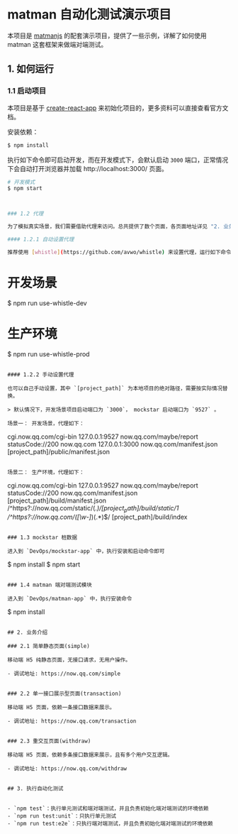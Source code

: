 # matman 自动化测试演示项目

本项目是 [matmanjs](https://matmanjs.github.io/matman/) 的配套演示项目，提供了一些示例，详解了如何使用 matman 这套框架来做端对端测试。


## 1. 如何运行

### 1.1 启动项目

本项目是基于 [create-react-app](https://github.com/facebook/create-react-app)  来初始化项目的，更多资料可以直接查看官方文档。

安装依赖：

```sh
$ npm install
```

执行如下命令即可启动开发，而在开发模式下，会默认启动 `3000` 端口，正常情况下会自动打开浏览器并加载 http://localhost:3000/ 页面。

```sh
# 开发模式
$ npm start



### 1.2 代理

为了模拟真实场景，我们需要借助代理来访问。总共提供了数个页面，各页面地址详见 "2. 业务介绍"。

#### 1.2.1 自动设置代理

推荐使用 [whistle](https://github.com/avwo/whistle) 来设置代理，运行如下命令自动设置代理，具体可以阅读 [DevOps/whistle/README.md](./DevOps/whistle/README.md) 。

```
# 开发场景
$ npm run use-whistle-dev

# 生产环境
$ npm run use-whistle-prod
```

#### 1.2.2 手动设置代理

也可以自己手动设置，其中 `[project_path]` 为本地项目的绝对路径，需要按实际情况替换。

> 默认情况下，开发场景项目启动端口为 `3000`， mockstar 启动端口为 `9527` 。

场景一： 开发场景，代理如下：

```
cgi.now.qq.com/cgi-bin 127.0.0.1:9527
now.qq.com/maybe/report statusCode://200
now.qq.com 127.0.0.1:3000
now.qq.com/manifest.json [project_path]/public/manifest.json
```

场景二： 生产环境，代理如下：

```
cgi.now.qq.com/cgi-bin 127.0.0.1:9527
now.qq.com/maybe/report statusCode://200
now.qq.com/manifest.json [project_path]/build/manifest.json
/^https?://now\.qq\.com/static/(.*)$/ [project_path]/build/static/$1
/^https?://now\.qq\.com/([\w\-]*)(.*)$/ [project_path]/build/index
```

### 1.3 mockstar 桩数据

进入到 `DevOps/mockstar-app` 中，执行安装和启动命令即可

```
$ npm install
$ npm start
```

### 1.4 matman 端对端测试模块

进入到 `DevOps/matman-app` 中，执行安装命令

```
$ npm install
```

## 2. 业务介绍

### 2.1 简单静态页面(simple)

移动端 H5 纯静态页面，无接口请求，无用户操作。

- 调试地址: https://now.qq.com/simple


### 2.2 单一接口展示型页面(transaction)

移动端 H5 页面，依赖一条接口数据来展示。

- 调试地址: https://now.qq.com/transaction


### 2.3 重交互页面(withdraw)

移动端 H5 页面，依赖多条接口数据来展示，且有多个用户交互逻辑。

- 调试地址: https://now.qq.com/withdraw


## 3. 执行自动化测试


- `npm test`：执行单元测试和端对端测试，并且负责初始化端对端测试的环境依赖
- `npm run test:unit`：只执行单元测试
- `npm run test:e2e`：只执行端对端测试，并且负责初始化端对端测试的环境依赖
